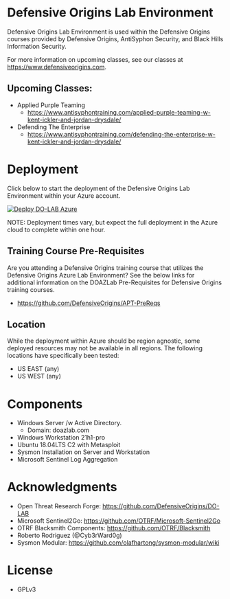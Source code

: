 # Defensive Origins Lab Environment
Defensive Origins Lab  Environment is used within the Defensive Origins courses provided by Defensive Origins, AntiSyphon Security, and Black Hills Information Security.

For more information on upcoming classes, see our classes at https://www.defensiveorigins.com.

## Upcoming Classes: 
* Applied Purple Teaming
  * https://www.antisyphontraining.com/applied-purple-teaming-w-kent-ickler-and-jordan-drysdale/
* Defending The Enterprise
  * https://www.antisyphontraining.com/defending-the-enterprise-w-kent-ickler-and-jordan-drysdale/


# Deployment 
Click below to start the deployment of the Defensive Origins Lab Environment within your Azure account.

[![Deploy DO-LAB Azure](https://aka.ms/deploytoazurebutton)](https://portal.azure.com/#create/Microsoft.Template/uri/https%3A%2F%2Fraw%2Egithubusercontent%2Ecom%2Fhjorrip%2FDO%2DLAB%2Fpatch%2D1%2Fazure%2Ddeploy%2Ejson%2FcreateUIDefinitionUri%2Fhttps%3A%2F%2Fraw%2Egithubusercontent%2Ecom%2FDefensiveOrigins%2FDO%2DLAB%2Fmain%2Fuidefinition%2Ejson) 

NOTE: Deployment times vary, but expect the full deployment in the Azure cloud to complete within one hour.

## Training Course Pre-Requisites
Are you attending a Defensive Origins training course that utilizes the Defensive Origins Azure Lab Environment?  See the below links for additional information on the DOAZLab Pre-Requisites for Defensive Origins training courses. 
* https://github.com/DefensiveOrigins/APT-PreReqs

## Location
While the deployment within Azure should be region agnostic, some deployed resources may not be available in all regions.
The following locations have specifically been tested:
* US EAST (any)
* US WEST (any)

# Components
* Windows Server /w Active Directory.
  * Domain: doazlab.com
* Windows Workstation 21h1-pro
* Ubuntu 18.04LTS C2 with Metasploit
* Sysmon Installation on Server and Workstation
* Microsoft Sentinel Log Aggregation

# Acknowledgments
* Open Threat Research Forge: https://github.com/DefensiveOrigins/DO-LAB
* Microsoft Sentinel2Go: https://github.com/OTRF/Microsoft-Sentinel2Go
* OTRF Blacksmith Components: https://github.com/OTRF/Blacksmith
* Roberto Rodriguez (@Cyb3rWard0g)
* Sysmon Modular: https://github.com/olafhartong/sysmon-modular/wiki 

# License
 * GPLv3
